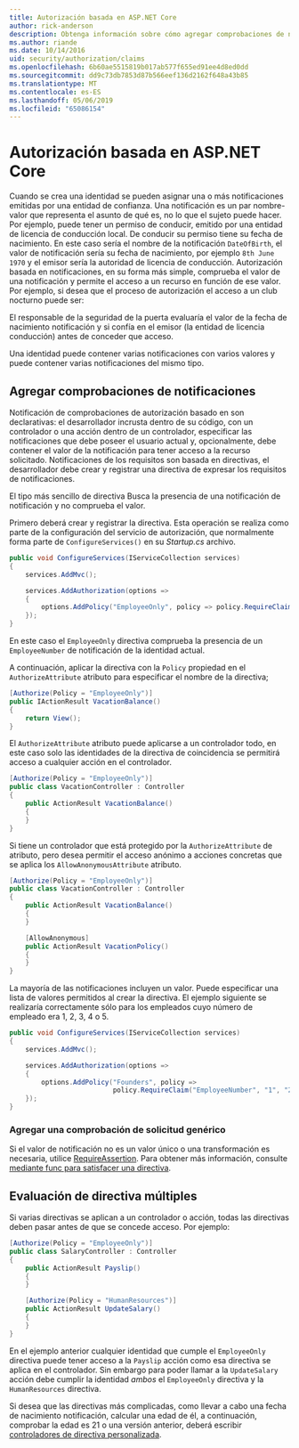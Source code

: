 ```yaml
---
title: Autorización basada en ASP.NET Core
author: rick-anderson
description: Obtenga información sobre cómo agregar comprobaciones de notificaciones para la autorización en una aplicación ASP.NET Core.
ms.author: riande
ms.date: 10/14/2016
uid: security/authorization/claims
ms.openlocfilehash: 6b60ae5515819b017ab577f655ed91ee4d8ed0dd
ms.sourcegitcommit: dd9c73db7853d87b566eef136d2162f648a43b85
ms.translationtype: MT
ms.contentlocale: es-ES
ms.lasthandoff: 05/06/2019
ms.locfileid: "65086154"
---
```

# <a name="claims-based-authorization-in-aspnet-core"></a>Autorización basada en ASP.NET Core

<a name="security-authorization-claims-based"></a>

Cuando se crea una identidad se pueden asignar una o más notificaciones emitidas por una entidad de confianza. Una notificación es un par nombre-valor que representa el asunto de qué es, no lo que el sujeto puede hacer. Por ejemplo, puede tener un permiso de conducir, emitido por una entidad de licencia de conducción local. De conducir su permiso tiene su fecha de nacimiento. En este caso sería el nombre de la notificación `DateOfBirth`, el valor de notificación sería su fecha de nacimiento, por ejemplo `8th June 1970` y el emisor sería la autoridad de licencia de conducción. Autorización basada en notificaciones, en su forma más simple, comprueba el valor de una notificación y permite el acceso a un recurso en función de ese valor. Por ejemplo, si desea que el proceso de autorización el acceso a un club nocturno puede ser:

El responsable de la seguridad de la puerta evaluaría el valor de la fecha de nacimiento notificación y si confía en el emisor (la entidad de licencia conducción) antes de conceder que acceso.

Una identidad puede contener varias notificaciones con varios valores y puede contener varias notificaciones del mismo tipo.

## <a name="adding-claims-checks"></a>Agregar comprobaciones de notificaciones

Notificación de comprobaciones de autorización basado en son declarativas: el desarrollador incrusta dentro de su código, con un controlador o una acción dentro de un controlador, especificar las notificaciones que debe poseer el usuario actual y, opcionalmente, debe contener el valor de la notificación para tener acceso a la recurso solicitado. Notificaciones de los requisitos son basada en directivas, el desarrollador debe crear y registrar una directiva de expresar los requisitos de notificaciones.

El tipo más sencillo de directiva Busca la presencia de una notificación de notificación y no comprueba el valor.

Primero deberá crear y registrar la directiva. Esta operación se realiza como parte de la configuración del servicio de autorización, que normalmente forma parte de `ConfigureServices()` en su *Startup.cs* archivo.

```csharp
public void ConfigureServices(IServiceCollection services)
{
    services.AddMvc();

    services.AddAuthorization(options =>
    {
        options.AddPolicy("EmployeeOnly", policy => policy.RequireClaim("EmployeeNumber"));
    });
}
```

En este caso el `EmployeeOnly` directiva comprueba la presencia de un `EmployeeNumber` de notificación de la identidad actual.

A continuación, aplicar la directiva con la `Policy` propiedad en el `AuthorizeAttribute` atributo para especificar el nombre de la directiva;

```csharp
[Authorize(Policy = "EmployeeOnly")]
public IActionResult VacationBalance()
{
    return View();
}
```

El `AuthorizeAttribute` atributo puede aplicarse a un controlador todo, en este caso solo las identidades de la directiva de coincidencia se permitirá acceso a cualquier acción en el controlador.

```csharp
[Authorize(Policy = "EmployeeOnly")]
public class VacationController : Controller
{
    public ActionResult VacationBalance()
    {
    }
}
```

Si tiene un controlador que está protegido por la `AuthorizeAttribute` de atributo, pero desea permitir el acceso anónimo a acciones concretas que se aplica los `AllowAnonymousAttribute` atributo.

```csharp
[Authorize(Policy = "EmployeeOnly")]
public class VacationController : Controller
{
    public ActionResult VacationBalance()
    {
    }

    [AllowAnonymous]
    public ActionResult VacationPolicy()
    {
    }
}
```

La mayoría de las notificaciones incluyen un valor. Puede especificar una lista de valores permitidos al crear la directiva. El ejemplo siguiente se realizaría correctamente sólo para los empleados cuyo número de empleado era 1, 2, 3, 4 o 5.

```csharp
public void ConfigureServices(IServiceCollection services)
{
    services.AddMvc();

    services.AddAuthorization(options =>
    {
        options.AddPolicy("Founders", policy =>
                          policy.RequireClaim("EmployeeNumber", "1", "2", "3", "4", "5"));
    });
}
```

### <a name="add-a-generic-claim-check"></a>Agregar una comprobación de solicitud genérico

Si el valor de notificación no es un valor único o una transformación es necesaria, utilice [RequireAssertion](/dotnet/api/microsoft.aspnetcore.authorization.authorizationpolicybuilder.requireassertion). Para obtener más información, consulte [mediante func para satisfacer una directiva](xref:security/authorization/policies#using-a-func-to-fulfill-a-policy).

## <a name="multiple-policy-evaluation"></a>Evaluación de directiva múltiples

Si varias directivas se aplican a un controlador o acción, todas las directivas deben pasar antes de que se concede acceso. Por ejemplo:

```csharp
[Authorize(Policy = "EmployeeOnly")]
public class SalaryController : Controller
{
    public ActionResult Payslip()
    {
    }

    [Authorize(Policy = "HumanResources")]
    public ActionResult UpdateSalary()
    {
    }
}
```

En el ejemplo anterior cualquier identidad que cumple el `EmployeeOnly` directiva puede tener acceso a la `Payslip` acción como esa directiva se aplica en el controlador. Sin embargo para poder llamar a la `UpdateSalary` acción debe cumplir la identidad *ambos* el `EmployeeOnly` directiva y la `HumanResources` directiva.

Si desea que las directivas más complicadas, como llevar a cabo una fecha de nacimiento notificación, calcular una edad de él, a continuación, comprobar la edad es 21 o una versión anterior, deberá escribir [controladores de directiva personalizada](xref:security/authorization/policies).

